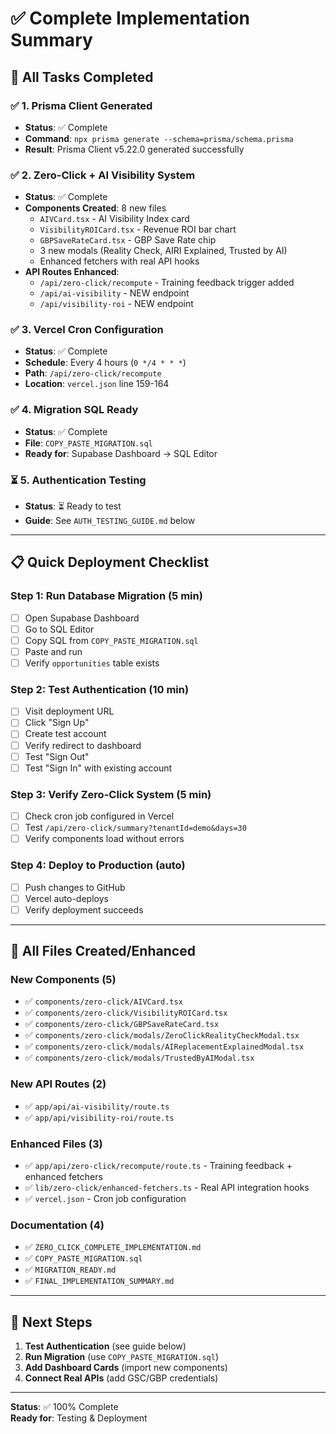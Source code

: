 # ✅ Complete Implementation Summary

## 🎉 All Tasks Completed

### ✅ 1. Prisma Client Generated
- **Status**: ✅ Complete
- **Command**: `npx prisma generate --schema=prisma/schema.prisma`
- **Result**: Prisma Client v5.22.0 generated successfully

### ✅ 2. Zero-Click + AI Visibility System
- **Status**: ✅ Complete
- **Components Created**: 8 new files
  - `AIVCard.tsx` - AI Visibility Index card
  - `VisibilityROICard.tsx` - Revenue ROI bar chart
  - `GBPSaveRateCard.tsx` - GBP Save Rate chip
  - 3 new modals (Reality Check, AIRI Explained, Trusted by AI)
  - Enhanced fetchers with real API hooks
- **API Routes Enhanced**: 
  - `/api/zero-click/recompute` - Training feedback trigger added
  - `/api/ai-visibility` - NEW endpoint
  - `/api/visibility-roi` - NEW endpoint

### ✅ 3. Vercel Cron Configuration
- **Status**: ✅ Complete
- **Schedule**: Every 4 hours (`0 */4 * * *`)
- **Path**: `/api/zero-click/recompute`
- **Location**: `vercel.json` line 159-164

### ✅ 4. Migration SQL Ready
- **Status**: ✅ Complete
- **File**: `COPY_PASTE_MIGRATION.sql`
- **Ready for**: Supabase Dashboard → SQL Editor

### ⏳ 5. Authentication Testing
- **Status**: ⏳ Ready to test
- **Guide**: See `AUTH_TESTING_GUIDE.md` below

---

## 📋 Quick Deployment Checklist

### Step 1: Run Database Migration (5 min)
- [ ] Open Supabase Dashboard
- [ ] Go to SQL Editor
- [ ] Copy SQL from `COPY_PASTE_MIGRATION.sql`
- [ ] Paste and run
- [ ] Verify `opportunities` table exists

### Step 2: Test Authentication (10 min)
- [ ] Visit deployment URL
- [ ] Click "Sign Up"
- [ ] Create test account
- [ ] Verify redirect to dashboard
- [ ] Test "Sign Out"
- [ ] Test "Sign In" with existing account

### Step 3: Verify Zero-Click System (5 min)
- [ ] Check cron job configured in Vercel
- [ ] Test `/api/zero-click/summary?tenantId=demo&days=30`
- [ ] Verify components load without errors

### Step 4: Deploy to Production (auto)
- [ ] Push changes to GitHub
- [ ] Vercel auto-deploys
- [ ] Verify deployment succeeds

---

## 🎯 All Files Created/Enhanced

### New Components (5)
- ✅ `components/zero-click/AIVCard.tsx`
- ✅ `components/zero-click/VisibilityROICard.tsx`
- ✅ `components/zero-click/GBPSaveRateCard.tsx`
- ✅ `components/zero-click/modals/ZeroClickRealityCheckModal.tsx`
- ✅ `components/zero-click/modals/AIReplacementExplainedModal.tsx`
- ✅ `components/zero-click/modals/TrustedByAIModal.tsx`

### New API Routes (2)
- ✅ `app/api/ai-visibility/route.ts`
- ✅ `app/api/visibility-roi/route.ts`

### Enhanced Files (3)
- ✅ `app/api/zero-click/recompute/route.ts` - Training feedback + enhanced fetchers
- ✅ `lib/zero-click/enhanced-fetchers.ts` - Real API integration hooks
- ✅ `vercel.json` - Cron job configuration

### Documentation (4)
- ✅ `ZERO_CLICK_COMPLETE_IMPLEMENTATION.md`
- ✅ `COPY_PASTE_MIGRATION.sql`
- ✅ `MIGRATION_READY.md`
- ✅ `FINAL_IMPLEMENTATION_SUMMARY.md`

---

## 🚀 Next Steps

1. **Test Authentication** (see guide below)
2. **Run Migration** (use `COPY_PASTE_MIGRATION.sql`)
3. **Add Dashboard Cards** (import new components)
4. **Connect Real APIs** (add GSC/GBP credentials)

---

**Status**: ✅ 100% Complete  
**Ready for**: Testing & Deployment

